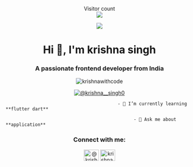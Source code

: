 <p align="center"> 
  Visitor count<br>
  <img src="https://profile-counter.glitch.me/sagar-viradiya/count.svg" />
</p>
<p align="center">
  <a href="https://skillicons.dev">
    <img src="https://skillicons.dev/icons?i=html,css,javascript,figma,flutter,dart,kotlin,java,docker,angular,aws,firebase,python,django,linux,windows" />
  </a>
</p>
<h1 align="center">Hi 👋, I'm krishna singh</h1>
<h3 align="center">A passionate frontend developer from India</h3>

<p align="center"> <img src="https://komarev.com/ghpvc/?username=krishnawithcode&label=Profile%20views&color=0e75b6&style=flat" alt="krishnawithcode" /> </p>

<p align="center"> <a href="https://twitter.com/@krishna__singh0" target="blank"><img src="https://img.shields.io/twitter/follow/@krishna__singh0?logo=twitter&style=for-the-badge" alt="@krishna__singh0" /></a> </p>

                                              - 🌱 I’m currently learning **flutter dart**

                                                    - 💬 Ask me about **application**

<h3 align="center">Connect with me:</h3>
<p align="center">
<a href="https://twitter.com/@krishna__singh0" target="blank"><img align="center" src="https://raw.githubusercontent.com/rahuldkjain/github-profile-readme-generator/master/src/images/icons/Social/twitter.svg" alt="@krishna__singh0" height="30" width="40" /></a>
<a href="https://instagram.com/krishna.__.singh" target="blank"><img align="center" src="https://raw.githubusercontent.com/rahuldkjain/github-profile-readme-generator/master/src/images/icons/Social/instagram.svg" alt="krishna.__.singh" height="30" width="40" /></a>
</p>

